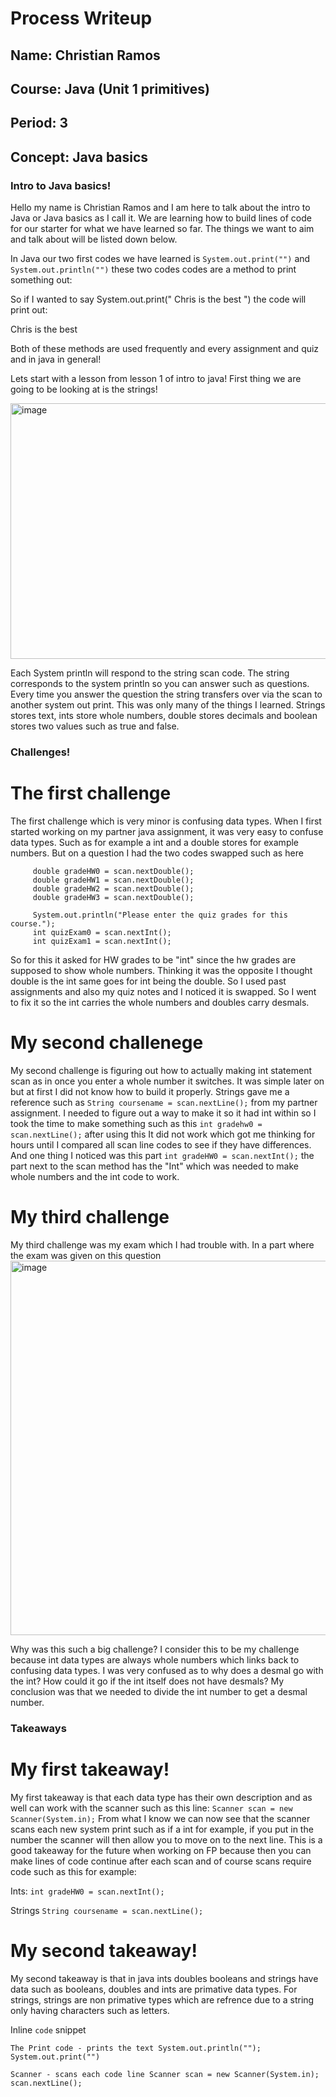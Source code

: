 # Process Writeup

## Name: Christian Ramos
## Course: Java (Unit 1 primitives)
## Period: 3
## Concept: Java basics 

### Intro to Java basics!

Hello my name is Christian Ramos and I am here to talk about the intro to Java or Java basics as I call it. We are learning how to build lines of code for our starter 
for what we have learned so far. The things we want to aim and talk about will be listed down below.

In Java our two first codes we have learned is ```System.out.print("")``` and ```System.out.println("")``` these two codes codes are a method to print something out:

So if I wanted to say System.out.print(" Chris is the best ") the code will print out:

Chris is the best

Both of these methods are used frequently and every assignment and quiz and in java in general!

Lets start with a lesson from lesson 1 of intro to java!
First thing we are going to be looking at is the strings!

<img width="1133" height="409" alt="image" src="https://github.com/user-attachments/assets/220c8d9f-4907-4b92-a256-6e4355db3dcc" />

Each System println will respond to the string scan code. The string corresponds to the system println so you can answer such as questions.
Every time you answer the question the string transfers over via the scan to another system out print.
This was only many of the things I learned. Strings stores text, ints store whole numbers, double stores decimals and boolean stores two values such as true and false.

### Challenges!

# The first challenge 

The first challenge which is very minor is confusing data types. When I first started working on my partner java assignment, it was very easy to confuse data types.
Such as for example a int and a double stores for example numbers. But on a question I had the two codes swapped such as here
   ```System.out.println("Please enter the homework grades for this course.");
        double gradeHW0 = scan.nextDouble();
        double gradeHW1 = scan.nextDouble();
        double gradeHW2 = scan.nextDouble();
        double gradeHW3 = scan.nextDouble();

        System.out.println("Please enter the quiz grades for this course.");
        int quizExam0 = scan.nextInt();
        int quizExam1 = scan.nextInt();
```
So for this it asked for HW grades to be "int" since the hw grades are supposed to show whole numbers. Thinking it was the opposite I thought double is the int same goes for int being the double.
So I used past assignments and also my quiz notes and I noticed it is swapped. So I went to fix it so the int carries the whole numbers and doubles carry desmals.

# My second challenege 

My second challenge is figuring out how to actually making int statement scan as in once you enter a whole number it switches. It was simple later on but at first I did not know how to build it properly.
Strings gave me a reference such as ```String coursename = scan.nextLine();``` from my partner assignment. I needed to figure out a way to make it so it had int within so I took the time to make something such 
as this ```int gradehw0 = scan.nextLine();``` after using this It did not work which got me thinking for hours until I compared all scan line codes to see if they have differences. And one thing I noticed was 
this part  ```int gradeHW0 = scan.nextInt();``` the part next to the scan method has the "Int" which was needed to make whole numbers and the int code to work.

# My third challenge

My third challenge was my exam which I had trouble with. In a part where the exam was given on this question 
<img width="880" height="599" alt="image" src="https://github.com/user-attachments/assets/5fefa52b-53a3-4f4e-96fc-05890001f634" />

Why was this such a big challenge? I consider this to be my challenge because int data types are always whole numbers which links back to confusing data types.
I was very confused as to why does a desmal go with the int? How could it go if the int itself does not have desmals? My conclusion was that we needed to divide the int number to get a desmal number.

### Takeaways 

# My first takeaway!
My first takeaway is that each data type has their own description and as well can work with the scanner such as this line:
`Scanner scan = new Scanner(System.in);`
From what I know we can now see that the scanner scans each new system print such as if a int for example, if you put in the number the scanner will then allow you to move on to the next line.
This is a good takeaway for the future when working on FP because then you can make lines of code continue after each scan and of course scans require code such as this for example: 

Ints:
```int gradeHW0 = scan.nextInt();```

Strings 
```String coursename = scan.nextLine();```

# My second takeaway!
My second takeaway is that in java ints doubles booleans and strings have data such as booleans, doubles and ints are primative data types.
For strings, strings are non primative types which are refrence due to a string only having characters such as letters.


Inline `code` snippet

`The Print code - prints the text
System.out.println("");
System.out.print("")
`

` Scanner - scans each code line
Scanner scan = new Scanner(System.in);
scan.nextLine();
`
